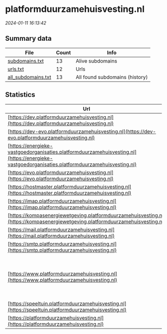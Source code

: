 # platformduurzamehuisvesting.nl
*2024-01-11 16:13:42*
## Summary data
| File       | Count | Info |
|------------|-------|------|
|[subdomains.txt](/data/platformduurzamehuisvesting.nl/subdomains.txt)|13|Alive subdomains|
|[urls.txt](/data/platformduurzamehuisvesting.nl/urls.txt)|12|Urls|
|[all_subdomains.txt](/data/platformduurzamehuisvesting.nl/all_subdomains.txt)|13|All found subdomains (history)|
## Statistics
| Url | SSL | Server | Cookie | HSTS | CSP | XFO | XXP | RP | Tech |Title |
|------------|-------|------|------|------|------|------|------|------|------|------|
|[https://dev.platformduurzamehuisvesting.nl](https://dev.platformduurzamehuisvesting.nl)| |Apache| | | | | | :white_check_mark: |Apache HTTP Server Basic|401 Unauthorized|
|[https://dev-evo.platformduurzamehuisvesting.nl](https://dev-evo.platformduurzamehuisvesting.nl)| |Apache| | | | | | :white_check_mark: |Apache HTTP Server Basic|401 Unauthorized|
|[https://energieke-vastgoedorganisaties.platformduurzamehuisvesting.nl](https://energieke-vastgoedorganisaties.platformduurzamehuisvesting.nl)| |Apache| | | | | | :white_check_mark: |Apache HTTP Server Basic|401 Unauthorized|
|[https://evo.platformduurzamehuisvesting.nl](https://evo.platformduurzamehuisvesting.nl)| |Apache| | | | | | :white_check_mark: |Apache HTTP Server Basic|401 Unauthorized|
|[https://hostmaster.platformduurzamehuisvesting.nl](https://hostmaster.platformduurzamehuisvesting.nl)| |Apache| | | | | | :white_check_mark: |Apache HTTP Server||
|[https://imap.platformduurzamehuisvesting.nl](https://imap.platformduurzamehuisvesting.nl)| |Apache| | | | | | :white_check_mark: |Apache HTTP Server|Welcome!|
|[https://kompasenergiewetgeving.platformduurzamehuisvesting.nl](https://kompasenergiewetgeving.platformduurzamehuisvesting.nl)| |Apache| | | | | | :white_check_mark: |Apache HTTP Server|Platform Duurzam...|
|[https://mail.platformduurzamehuisvesting.nl](https://mail.platformduurzamehuisvesting.nl)| |Apache| | | | | | :white_check_mark: |Apache HTTP Server|Welcome!|
|[https://smtp.platformduurzamehuisvesting.nl](https://smtp.platformduurzamehuisvesting.nl)| |Apache| | | | | | :white_check_mark: |Apache HTTP Server|Welcome!|
|[https://www.platformduurzamehuisvesting.nl](https://www.platformduurzamehuisvesting.nl)| |Apache| | | | | | :white_check_mark: |Apache HTTP Server MySQL PHP Site Kit:1.116.0 Slider Revolution:6.6.19 WordPress:6.4.2 wpBakery|Platform Duurzam...|
|[https://speeltuin.platformduurzamehuisvesting.nl](https://speeltuin.platformduurzamehuisvesting.nl)| |Apache| | | | | | :white_check_mark: |Apache HTTP Server||
|[https://platformduurzamehuisvesting.nl](https://platformduurzamehuisvesting.nl)| |Apache| | | | | | :white_check_mark: |Apache HTTP Server||